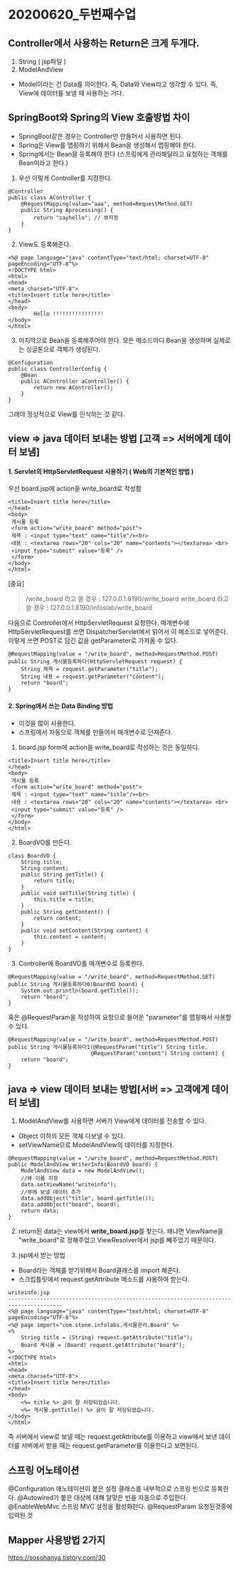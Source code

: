 # 20200620_두번째수업

## Controller에서 사용하는 Return은 크게 두개다.

1. String ( jsp파일 )
2. ModelAndView
 - Model이라는 건 Data를 의미한다. 즉, Data와 View라고 생각할 수 있다. 즉, View에 데이터를 보낼 때 사용하는 거다.

## SpringBoot와 Spring의 View 호출방법 차이
- SpringBoot같은 경우는 Controller만 만들어서 사용하면 된다.
- Spring은 View를 맵핑하기 위해서 Bean을 생성해서 맵핑해야 한다.
- Spring에서는 Bean을 등록해야 한다 (스프링에게 관리해달라고 요청하는 객체를 Bean이라고 한다.) 

1. 우선 이렇게 Controller를 지정한다.
```
@Controller
public class AController {
	@RequestMapping(value="aaa", method=RequestMethod.GET)
	public String Aprocessing() {
		return "sayhello"; // 뷰지정
	}
}
```
2. View도 등록해준다.
```
<%@ page language="java" contentType="text/html; charset=UTF-8" pageEncoding="UTF-8"%>
<!DOCTYPE html>
<html>
<head>
<meta charset="UTF-8">
<title>Insert title here</title>
</head>
<body>
        Hello !!!!!!!!!!!!!!!!
</body>
</html>
```
3. 마지막으로 Bean을 등록해주어야 한다.
    모든 메소드마다 Bean을 생성하며 실제로는 싱글톤으로 객체가 생성된다.
```
@Configuration
public class ControllerConfig {
	@Bean
	public AController aController() {
		return new AController();
	}
}
```
그래야 정상적으로 View를 인식하는 것 같다.

## view => java 데이터 보내는 방법 [고객 => 서버에게 데이터 보냄]
#### 1. Servlet의 HttpServletRequest 사용하기 ( Web의 기본적인 방법 )

우선 board.jsp에 action을 write_board로 작성함
```
<title>Insert title here</title>
</head>
<body>
 게시물 등록
 <form action="write_board" method="post">
 제목 : <input type="text" name="title"/><br>
 내용 : <textarea rows="20" cols="20" name="contents"></textarea> <br>
 <input type="submit" value="등록" />
 </form>
</body>
</html>
```
[중요]
> /write_board 라고 쓸 경우 : 127.0.0.1:8190/write_board
> write_board 라고 쓸 경우 : 127.0.0.1.8190/infoslab/write_board

다음으로 Controller에서 HttpServletRequest 요청한다.
매개변수에 HttpServletRequest를 쓰면 DispatcherServlet에서 읽어서 이 메소드로 넣어준다.
이렇게 쓰면 POST로 담긴 값을 getParameter로 가져올 수 있다.
```
@RequestMapping(value = "/write_board", method=RequestMethod.POST)
public String 게시물등록하다(HttpServletRequest request) {
	String 제목 = request.getParameter("title");
	String 내용 = request.getParameter("content");
	return "board";
}
```
#### 2. Spring에서 쓰는 Data Binding 방법
- 이것을 많이 사용한다.
- 스프링에서 자동으로 객체를 만들어서 매개변수로 던져준다.

1. board.jsp form에 action을 write_board로 작성하는 것은 동일하다.
```
<title>Insert title here</title>
</head>
<body>
 게시물 등록
 <form action="write_board" method="post">
 제목 : <input type="text" name="title"/><br>
 내용 : <textarea rows="20" cols="20" name="contents"></textarea> <br>
 <input type="submit" value="등록" />
 </form>
</body>
</html>
```
2. BoardVO를 만든다.
```
class BoardVO {
	String title;
	String content;
	public String getTitle() {
		return title;
	}
	public void setTitle(String title) {
		this.title = title;
	}
	public String getContent() {
		return content;
	}
	public void setContent(String content) {
		this.content = content;
	}
}
```
3. Controller에 BoardVO를 매개변수로 등록한다.
```
@RequestMapping(value = "/write_board", method=RequestMethod.GET)
public String 게시물등록하다0(BoardVO board) {
	System.out.println(board.getTitle());
	return "board";
}
```
혹은 @RequestParam을 작성하여 요청으로 들어온 "parameter"를 맵핑해서 사용할 수 있다.
```
@RequestMapping(value = "/write_board", method=RequestMethod.POST)
public String 게시물등록하다1(@RequestParam("title") String title, 
						  @RequestParam("content") String content) {
	return "board";
}
```

## java => view 데이터 보내는 방법[서버 => 고객에게 데이터 보냄]

1.  ModelAndView를 사용하면 서버가 View에게 데이터를 전송할 수 있다.
- Object 이하의 모든 객체 다보낼 수 있다.
- setViewName으로 ModelAndView의 데이터를 지정한다.
```
@RequestMapping(value = "/write_board", method=RequestMethod.POST)
public ModelAndView WriterInfo(BoardVO board) {
	ModelAndView data = new ModelAndView();
	//뷰 이름 지정
	data.setViewName("writeinfo");
	//뷰에 보낼 데이터 추가
	data.addObject("title", board.getTitle());
	data.addObject("board", board);
	return data;
}
```

2. return된 data는 view에서 **write_board.jsp**를 찾는다. 
왜냐면 ViewName을 "write_board"로 정해주었고 ViewResolver에서 jsp를 빼주었기 때문이다.

3. jsp에서 받는 방법
- Board라는 객체를 받기위해서 Board클래스를 import 해준다.
- 스크립틀릿에서 request.getAttribute 메소드를 사용하여 받는다.
```
writeinfo.jsp
---------------------------------------------------------------------------------------
<%@ page language="java" contentType="text/html; charset=UTF-8" pageEncoding="UTF-8"%>
<%@ page import="com.stone.infolabs.게시물관리.Board" %>
<%
	String title = (String) request.getAttribute("title");
	Board 게시물 = (Board) request.getAttribute("board");
%>
<!DOCTYPE html>
<html>
<head>
<meta charset="UTF-8">
<title>Insert title here</title>
</head>
<body>
	<%= title %> 글이 잘 저장되었습니다.
	<%= 게시물.getTitle() %> 글이 잘 저장되었습니다.
</body>
</html>
```

즉 서버에서 view로 보낼 때는 request.getAttribute를 이용하고
view에서 보낸 데이터를 서버에서 받을 때는 request.getParameter를 이용한다고 보면된다.


## 스프링 어노테이션
@Configuration 애노테이션이 붙은 설정 클래스를 내부적으로 스프링 빈으로 등록한다.
@Autowired가 붙은 대상에 대해 알맞은 빈을 자동으로 주입한다.
@EnableWebMvc 스프링 MVC 설정을 활성화한다.
@RequestParam 요청된것중에 입력된 것

## Mapper 사용방법 2가지
https://sosohanya.tistory.com/30